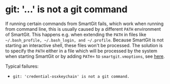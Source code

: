 # git: '...' is not a git command

If running certain commands from SmartGit fails, which work when running
from command line, this is usually caused by a different `PATH`
environment of SmartGit. This happens e.g. when extending the `PATH` in
files like `~/.bash_profile, ~/.bash_login, and ~/.profile`. Because
SmartGit is not starting an interactive shell, these files won't be
processed. The solution is to specify the `PATH` either in a file which
will be processed by the system when starting SmartGit or by
adding `PATH`= to `smartgit.vmoptions`, see
[here](https://www.syntevo.com/doc/display/SG170/VM+options).

Typical failures:

-   `git: 'credential-osxkeychain' is not a git command.`
